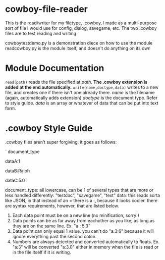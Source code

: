 # cowboy-file-reader
This is the read/writer for my filetype, .cowboy, I made as a multi-purpose sort of file I would use for config, dialog, savegame, etc.
The two .cowboy files are to test reading and writing

cowboytestdemo.py is a demonstration diece on how to use the module
readcowboy.py is the module itself, and doesn't do anything on its own

# Module Documentation

`read(path)`
reads the file specified at *path*. **The .cowboy extension is added at the end automatically.**
`write(name,doctype,data)`
writes to a new file, and creates one if there isn't one already there. 
*name* is the filename (again, automatically adds extension)
*doctype* is the document type. Refer to style guide.
*data* is an array or whatever of data that can be put into text form.

# .cowboy Style Guide
.cowboy files aren't super forgiving. it goes as follows:

`
document_type

dataA:1 

dataB:Ralph 

dataC:5.0 `

document_type: all lowercase, can be 1 of several types that are more or less handled differently: "testdoc", "savegame", "text"
data: this reads sorta like JSON, in that instead of an = there is a :, because it looks cooler. there are syntax requirements, however, that are listed below.
1. Each data point must be on a new line (no minification, sorry!)
2. Data points can be as far away from eachother as you like, as long as they are on the same line. Ex. "a    :      5.3"
3. Data point can only equal 1 value. you can't do "a:3:6" because it will ignore everything past the second colon.
4. Numbers are always detected and converted automatically to floats. Ex. "a:3" will be converted "a:3.0" either in memory when the file is read or in the file itself if it is writing.
